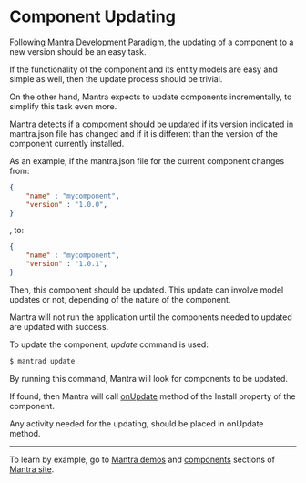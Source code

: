 # Component Updating

Following [Mantra Development Paradigm](/docs/01-mantra-development-paradigm.md), the updating of a component to a new version should be an easy task.

If the functionality of the component and its entity models are easy and simple as well, then the update process should be trivial.

On the other hand, Mantra expects to update components incrementally, to simplify this task even more.

Mantra detects if a compoment should be updated if its version indicated in mantra.json file has changed and if it is different than the version of the component currently installed.

As an example, if the mantra.json file for the current component changes from:

```json
{
    "name" : "mycomponent",
    "version" : "1.0.0",
}
```

, to:

```json
{
    "name" : "mycomponent",
    "version" : "1.0.1",
}
```

Then, this component should be updated. This update can involve model updates or not, depending of the nature of the component.

Mantra will not run the application until the components needed to updated are updated with success.

To update the component, *update* command is used:

```bash
$ mantrad update
```

By running this command, Mantra will look for components to be updated.

If found, then Mantra will call [onUpdate](/docs/05-mantra-component-definition.md#onupdate-optional) method of the Install property of the component.

Any activity needed for the updating, should be placed in onUpdate method.

***
To learn by example, go to [Mantra demos](https://www.mantrajs.com/mantrademos/showall) and [components](https://www.mantrajs.com/marketplacecomponent/components) sections of [Mantra site](https://www.mantrajs.com).